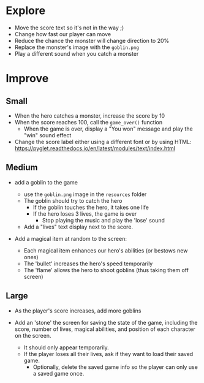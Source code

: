 
# Explore

- Move the score text so it's not in the way ;)
- Change how fast our player can move
- Reduce the chance the monster will change direction to 20%
- Replace the monster's image with the `goblin.png`
- Play a different sound when you catch a monster

# Improve

## Small

- When the hero catches a monster, increase the score by 10
- When the score reaches 100, call the `game_over()` function
    - When the game is over, display a "You won" message and play the "win" sound effect
- Change the score label either using a different font or by using HTML: https://pyglet.readthedocs.io/en/latest/modules/text/index.html

## Medium

- add a goblin to the game
    - use the `goblin.png` image in the `resources` folder
    - The goblin should try to catch the hero
        - If the goblin touches the hero, it takes one life
        - If the hero loses 3 lives, the game is over
            - Stop playing the music and play the 'lose' sound
    - Add a "lives" text display next to the score.

- Add a magical item at random to the screen:
    - Each magical item enhances our hero's abilities (or bestows new ones)
    - The 'bullet' increases the hero's speed temporarily
    - The 'flame' allows the hero to shoot goblins (thus taking them off screen)

## Large

- As the player's score increases, add more goblins

- Add an 'stone' the screen for saving the state of the game, including the score, number of lives, magical abilities, and position of each character on the screen.
    - It should only appear temporarily.
    - If the player loses all their lives, ask if they want to load their saved game.
        - Optionally, delete the saved game info so the player can only use a saved game once.
